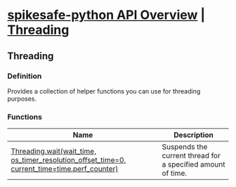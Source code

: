 # [spikesafe-python API Overview](/spikesafe_python_lib_docs/README.md) | [Threading](/spikesafe_python_lib_docs/Threading/README.md)

## Threading

### Definition
Provides a collection of helper functions you can use for threading purposes.

### Functions
| Name | Description |
| - | - |
| [Threading.wait(wait_time, os_timer_resolution_offset_time=0, current_time=time.perf_counter)](/spikesafe_python_lib_docs/Threading/wait/README.md) | Suspends the current thread for a specified amount of time. |